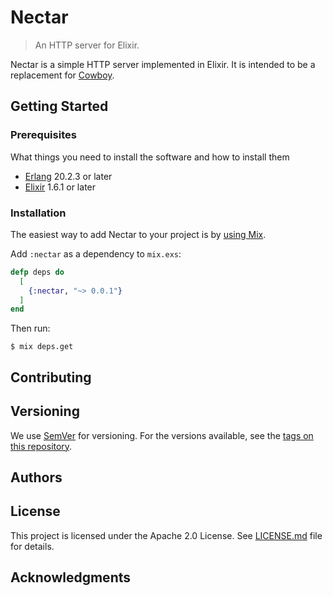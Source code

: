 # Nectar

> An HTTP server for Elixir.

Nectar is a simple HTTP server implemented in Elixir. It is intended to be a replacement for [Cowboy](https://github.com/ninenines/cowboy).

## Getting Started

### Prerequisites

What things you need to install the software and how to install them

* [Erlang](https://www.erlang.org/) 20.2.3 or later
* [Elixir](https://elixir-lang.org/) 1.6.1 or later

### Installation

The easiest way to add Nectar to your project is by [using Mix](http://elixir-lang.org/getting-started/mix-otp/introduction-to-mix.html).

Add `:nectar` as a dependency to `mix.exs`:

```elixir
defp deps do
  [
    {:nectar, "~> 0.0.1"}
  ]
end
```

Then run:

```shell
$ mix deps.get
```

## Contributing

## Versioning

We use [SemVer](http://semver.org/) for versioning. For the versions available, see the [tags on this repository](https://github.com/kcelixir/nectar/tags).

## Authors

## License

This project is licensed under the Apache 2.0 License. See [LICENSE.md](LICENSE.md) file for details.

## Acknowledgments
